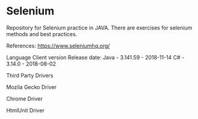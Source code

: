 # Selenium
Repository for Selenium practice in JAVA. 
There are exercises for selenium methods and best practices.

References:
https://www.seleniumhq.org/

Language   Client version    Release date:
Java     -    3.141.59     -   2018-11-14
C#	     -    3.14.0	     -   2018-08-02


Third Party Drivers

Mozila Gecko Driver

Chrome Driver

HtmlUnit Driver
